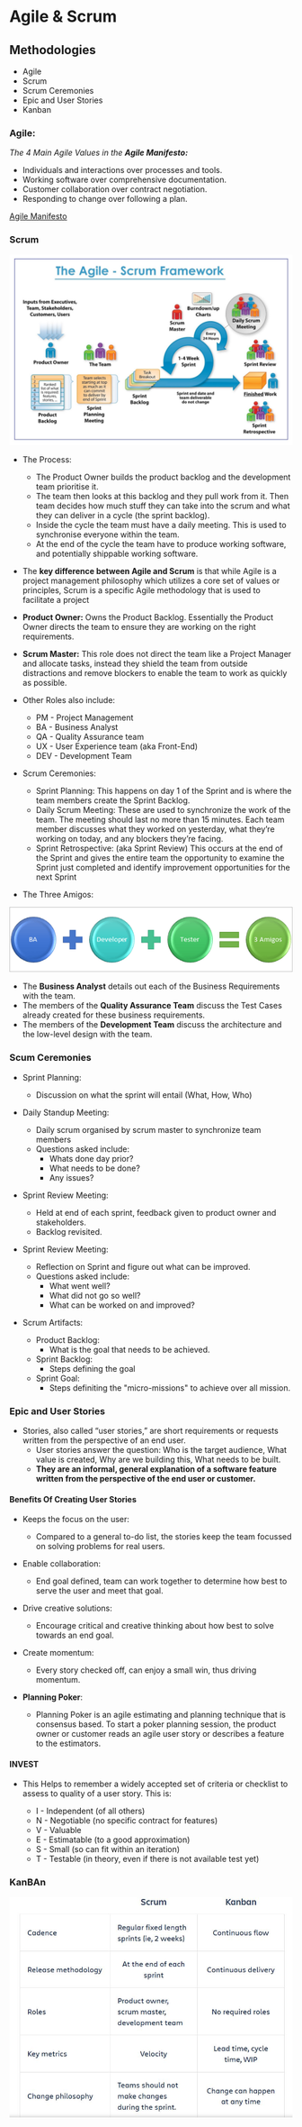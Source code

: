 # Agile & Scrum

## Methodologies

- Agile
- Scrum
- Scrum Ceremonies
- Epic and User Stories
- Kanban

### Agile:

_The 4 Main Agile Values in the **Agile Manifesto:**_

- Individuals and interactions over processes and tools.
- Working software over comprehensive documentation.
- Customer collaboration over contract negotiation.
- Responding to change over following a plan.

[Agile Manifesto](https://agilemanifesto.org/)

### Scrum

![Scrum framework](images/iterative.jpg)

- The Process: 
	- The Product Owner builds the product backlog and the development team prioritise it.
	- The team then looks at this backlog and they pull work from it. Then team decides how much stuff they can take into the scrum and what they can deliver in a cycle (the sprint backlog).
	- Inside the cycle the team must have a daily meeting. This is used to synchronise everyone within the team.
	- At the end of the cycle the team have to produce working software, and potentially shippable working software.

- The **key difference between Agile and Scrum** is that while Agile is a project management philosophy which utilizes a core set of values or principles, Scrum is a specific Agile methodology that is used to facilitate a project

- **Product Owner:** Owns the Product Backlog. Essentially the Product Owner directs the team to ensure they are working on the right requirements.

- **Scrum Master:** This role does not direct the team like a Project Manager and allocate tasks, instead they shield the team from outside distractions and remove blockers to enable the team to work as quickly as possible.

- Other Roles also include:
	- PM - Project Management
	- BA - Business Analyst
	- QA - Quality Assurance team
	- UX - User Experience team (aka Front-End)
	- DEV - Development Team

- Scrum Ceremonies:

	- Sprint Planning: This happens on day 1 of the Sprint and is where the team members create the Sprint Backlog.
	- Daily Scrum Meeting: These are used to synchronize the work of the team. The meeting should last no more than 15 minutes. Each team member discusses what they worked on yesterday, what they’re working on today, and any blockers they’re facing.
	- Sprint Retrospective: (aka Sprint Review) This occurs at the end of the Sprint and gives the entire team the opportunity to examine the Sprint just completed and identify improvement opportunities for the next Sprint

- The Three Amigos:

![The-3-amigos](images/3amigos.png)

- The **Business Analyst** details out each of the Business Requirements with the team.
- The members of the **Quality Assurance Team** discuss the Test Cases already created for these business requirements.
- The members of the **Development Team** discuss the architecture and the low-level design with the team.

### Scum Ceremonies

- Sprint Planning: 
	- Discussion on what the sprint will entail (What, How, Who)
 
- Daily Standup Meeting: 
	-   Daily scrum organised by scrum master to synchronize team members
	- Questions asked include:
		- Whats done day prior?
		- What needs to be done? 
		- Any issues?

- Sprint Review Meeting:
	- Held at end of each sprint, feedback given to product owner and stakeholders.
	- Backlog revisited.

- Sprint Review Meeting: 
	- Reflection on Sprint and figure out what can be improved.
	- Questions asked include:
		- What went well?
		- What did not go so well?
		- What can be worked on and improved?

- Scrum Artifacts: 
	- Product Backlog:
		- What is the goal that needs to be achieved.
	- Sprint Backlog:
		- Steps defining the goal
	- Sprint Goal:
		- Steps definiting the "micro-missions" to achieve over all mission.

### Epic and User Stories

- Stories, also called “user stories,” are short requirements or requests written from the perspective of an end user.
	- User stories answer the question: Who is the target audience, What value is created, Why are we building this, What needs to be built. 
	- **They are an informal, general explanation of a software feature written from the perspective of the end user or customer.**

#### Benefits Of Creating User Stories

- Keeps the focus on the user:
	- Compared to a general to-do list, the stories keep the team focussed on solving problems for real users.
- Enable collaboration:
	- End goal defined, team can work together to determine how best to serve the user and meet that goal.
- Drive creative solutions:
	- Encourage critical and creative thinking about how best to solve towards an end goal.
- Create momentum:
	- Every story checked off, can enjoy a small win, thus driving momentum.

- **Planning Poker**:
	- Planning Poker is an agile estimating and planning technique that is consensus based. To start a poker planning session, the product owner or customer reads an agile user story or describes a feature to the estimators.

#### INVEST

-  This Helps to remember a widely accepted set of criteria or checklist to assess to quality of a user story. This is:

	- I - Independent (of all others)
	- N - Negotiable (no specific contract for features)
	- V - Valuable
	- E - Estimatable (to a good approximation)
	- S - Small (so can fit within an iteration)
	- T - Testable (in theory, even if there is not available test yet)

### KanBAn

![kanban](images/kanban.jpg)
